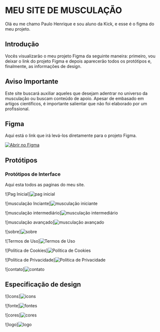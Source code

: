 # MEU SITE DE MUSCULAÇÃO

Olá eu me chamo Paulo Henrique e sou aluno da Kick, e esse é o figma do meu projeto.

## Introdução 

Vocês visualizarão o meu projeto Figma da seguinte maneira: primeiro, vou deixar o link do projeto Figma e depois aparecerão todos os protótipos e, finalmente, as informações de design.

## Aviso Importante

Este site buscará auxiliar aqueles que desejam adentrar no universo da musculação ou buscam conteúdo de apoio. Apesar de embasado em artigos científicos, é importante salientar que não foi elaborado por um profissional.

## Figma

Aqui está o link que irá levá-los diretamente para o projeto Figma.

[![Abrir no Figma](https://img.shields.io/badge/Abrir_no_Figma-blue?style=for-the-badge&logo=figma)](https://www.figma.com/file/nnPw8LJiO2rRR5pMr7BofZ/site-da-kick?type=design&node-id=37%3A91&mode=dev&t=iuUfziebybgk7GMb-1)


## Protótipos

### Protótipos de Interface

Aqui esta todos as paginas do meu site.

![Pag Inicial]![pag inicial](https://github.com/paulonunes07x/figma/assets/167910043/2f69ca4d-2760-432b-b766-6176b5c72fe3)

![musculação Inciante]![musculação iniciante](https://github.com/paulonunes07x/figma/assets/167910043/d581fd0f-55e6-4c95-b20c-d7ad52572835)

![musculação intermediário]![musculação intermediário](https://github.com/paulonunes07x/figma/assets/167910043/09e2a55d-1c10-46bf-8273-f50c09548b19)

![musculação avançado]![musculação avançado](https://github.com/paulonunes07x/figma/assets/167910043/2235e23a-ab3f-4cd6-8496-b64f097ed34b)

![sobre]![sobre](https://github.com/paulonunes07x/figma/assets/167910043/3cd63439-3290-4dcc-b659-6d0d5e9ac07a)

![Termos de Uso]![Termos de Uso](https://github.com/paulonunes07x/figma/assets/167910043/6ca7d6b1-8d43-400a-bb36-cb198465c646)

![Política de Cookies]![Política de Cookies](https://github.com/paulonunes07x/figma/assets/167910043/dc212e5b-f45e-4a0e-8b1b-ea3888b87622)

![Política de Privacidade]![Política de Privacidade](https://github.com/paulonunes07x/figma/assets/167910043/3f65916b-f652-4b76-ae53-83681a35af8b)

![contato]![contato](https://github.com/paulonunes07x/figma/assets/167910043/491202dd-7ebf-47d5-b591-1ac04c510c44)


## Especificação de design

![Icons]![icons](https://github.com/paulonunes07x/figma/assets/167910043/b1fd3f0e-47d1-49bc-a89f-5925e6b31e47)

![fonte]![fontes](https://github.com/paulonunes07x/figma/assets/167910043/3e0a1942-fe92-4fc8-af0a-698a040c5ce1)

![cores]![cores](https://github.com/paulonunes07x/figma/assets/167910043/f29b9a5a-8692-4558-8853-f0501a5fa9f1)

![logo]![logo](https://github.com/paulonunes07x/figma/assets/167910043/6540773e-9c05-4e56-b7af-9e9699448beb)
